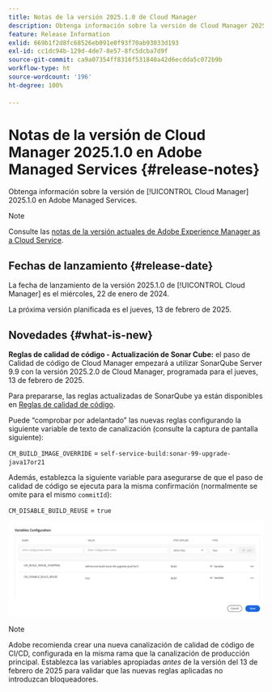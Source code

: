 ```yaml
---
title: Notas de la versión 2025.1.0 de Cloud Manager
description: Obtenga información sobre la versión de Cloud Manager 2025.1.0 en Adobe Managed Services.
feature: Release Information
exlid: 669b1f2d8fc68526eb091e0f93f70ab93033d193
exl-id: cc1dc94b-129d-4de7-8e57-8fc5dcba7d9f
source-git-commit: ca9a07354ff8316f531840a42d6ecdda5c072b9b
workflow-type: ht
source-wordcount: '196'
ht-degree: 100%

---
```


# Notas de la versión de Cloud Manager 2025.1.0 en Adobe Managed Services {#release-notes}

<!-- RELEASE WIKI  https://wiki.corp.adobe.com/display/DMSArchitecture/Cloud+Manager+2024.12.0+Release -->

Obtenga información sobre la versión de [!UICONTROL Cloud Manager] 2025.1.0 en Adobe Managed Services.

>[!NOTE]
>
>Consulte las [notas de la versión actuales de Adobe Experience Manager as a Cloud Service](https://experienceleague.adobe.com/es/docs/experience-manager-cloud-service/content/release-notes/home).

## Fechas de lanzamiento {#release-date}

<!-- SAVE FOR FUTURE POSSIBLE USE No notable bugs or features for the September release of Cloud Manager. -->

La fecha de lanzamiento de la versión 2025.1.0 de [!UICONTROL Cloud Manager] es el miércoles, 22 de enero de 2024.

La próxima versión planificada es el jueves, 13 de febrero de 2025.

## Novedades {#what-is-new}

**Reglas de calidad de código - Actualización de Sonar Cube:** el paso de Calidad de código de Cloud Manager empezará a utilizar SonarQube Server 9.9 con la versión 2025.2.0 de Cloud Manager, programada para el jueves, 13 de febrero de 2025.

Para prepararse, las reglas actualizadas de SonarQube ya están disponibles en [Reglas de calidad de código](/help/using/code-quality-testing.md#code-quality-testing-step).

Puede “comprobar por adelantado” las nuevas reglas configurando la siguiente variable de texto de canalización (consulte la captura de pantalla siguiente):

`CM_BUILD_IMAGE_OVERRIDE` = `self-service-build:sonar-99-upgrade-java17or21`

Además, establezca la siguiente variable para asegurarse de que el paso de calidad de código se ejecuta para la misma confirmación (normalmente se omite para el mismo `commitId`):

`CM_DISABLE_BUILD_REUSE` = `true`

![Página de configuración de variables](/help/release-notes/assets/variables-config.png)

>[!NOTE]
>
>Adobe recomienda crear una nueva canalización de calidad de código de CI/CD, configurada en la misma rama que la canalización de producción principal. Establezca las variables apropiadas *antes* de la versión del 13 de febrero de 2025 para validar que las nuevas reglas aplicadas no introduzcan bloqueadores.

<!-- ## Early adoption program {#early-adoption}

Be a part of Cloud Manager's early adoption program and have a chance to test upcoming features. -->


<!-- ## Bug fixes {#bug-fixes}

* A

Known Issues {#known-issues}

* A -->
